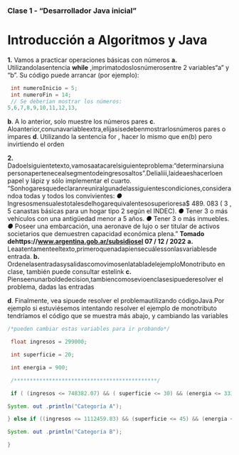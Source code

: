 ﻿### Clase 1 - “Desarrollador Java inicial”

# Introducción a Algoritmos y Java

**1.** Vamos a practicar operaciones básicas con números
    **a.** Utilizandolasentencia **while** ,imprimatodoslosnúmerosentre 2 variables“a”
       y “b”. Su código puede arrancar (por ejemplo):

```java
 int numeroInicio = 5;
 int numeroFin = 14;
 // Se deberían mostrar los números:
5,6,7,8,9,10,11,12,13, 
```


**b**. A lo anterior, solo muestre los números pares
**c**. Aloanterior,conunavariableextra,elijasisedebenmostrarlosnúmeros
pares o impares
**d**. Utilizando la sentencia for , hacer lo mismo que en(b) pero invirtiendo el orden

**2.** Dadoelsiguientetexto,vamosaatacarelsiguienteproblema:“determinarsiuna
    personapertenecealsegmentodeingresosaltos”.Delialiii,laideaeshacerloen
    papel y lápiz y sólo implementar el cuarto.
    “Sonhogaresquedeclaranreuniralgunadelassiguientescondiciones,considerandoa
    todas y todos los convivientes:
       _●_ Ingresosmensualestotalesdelhogarequivalentesosuperioresa$ 489. 083
          ( 3 , 5 canastas básicas para un hogar tipo 2 según el INDEC).
       _●_ Tener 3 o más vehículos con una antigüedad menor a 5 años.
       _●_ Tener 3 o más inmuebles.
       _●_ Poseer una embarcación, una aeronave de lujo o ser titular de activos
          societarios que demuestren capacidad económica plena.”
             **Tomado dehttps://www.argentina.gob.ar/subsidiosel 07 / 12 / 2022**
       **a.** Leaatentamenteeltexto,primeroquenadapiensecuálessonlasvariablesde
          entrada.
       **b.** OrdenelasentradasysalidascomovimosenlatabladelejemploMonotributo
          en clase, también puede consultar estelink
       **c.** Pienseenunarboldedecision,tambiencomosevioenclasesipuederesolver
          el problema, dadas las entradas

**d**. Finalmente, vea sipuede resolver el problemautilizando códigoJava.Por
ejemplo si estuviésemos intentando resolver el ejemplo de monotributo
tendríamos el código que se muestra más abajo, y cambiando las variables

```java
/*pueden cambiar estas variables para ir probando*/

 float ingresos = 299000;

 int superficie = 20;

 int energia = 900;

 /*********************************************/

 if ( (ingresos <= 748382.07) && ( superficie <= 30) && (energia <= 3330) ) {

System. out .println("Categoría A");

} else if ((ingresos <= 1112459.83) && (superficie <= 45) && (energia <= 5000) ) {

System. out .println("Categoría B");

}


```